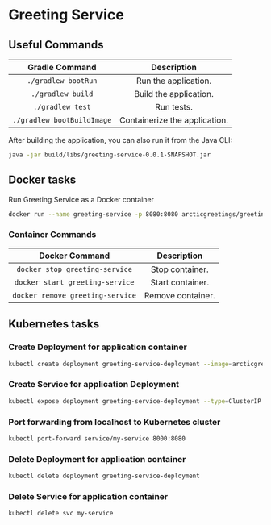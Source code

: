 # Greeting Service

## Useful Commands

| Gradle Command	         | Description                   |
|:--------------------------:|:-----------------------------:|
| `./gradlew bootRun`        | Run the application.          |
| `./gradlew build`          | Build the application.        |
| `./gradlew test`           | Run tests.                    |
| `./gradlew bootBuildImage` | Containerize the application. |

After building the application, you can also run it from the Java CLI:

```bash
java -jar build/libs/greeting-service-0.0.1-SNAPSHOT.jar
```

## Docker tasks

Run Greeting Service as a Docker container

```bash
docker run --name greeting-service -p 8080:8080 arcticgreetings/greeting-service:0.0.1-SNAPSHOT
```

### Container Commands

| Docker Command	              | Description       |
|:-------------------------------:|:-----------------:|
| `docker stop greeting-service`   | Stop container.   |
| `docker start greeting-service`  | Start container.  |
| `docker remove greeting-service` | Remove container. |


## Kubernetes tasks

### Create Deployment for application container

```bash
kubectl create deployment greeting-service-deployment --image=arcticgreetings/greeting-service:0.0.1-SNAPSHOT
```

### Create Service for application Deployment

```bash
kubectl expose deployment greeting-service-deployment --type=ClusterIP --name=my-service --port=8080
```

### Port forwarding from localhost to Kubernetes cluster

```bash
kubectl port-forward service/my-service 8000:8080
```

### Delete Deployment for application container

```bash
kubectl delete deployment greeting-service-deployment
```

### Delete Service for application container

```bash
kubectl delete svc my-service
```

